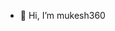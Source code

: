 - 👋 Hi, I’m mukesh360

<!---
mukesh360/mukesh360 is a ✨ special ✨ repository because its `README.md` (this file) appears on your GitHub profile.
You can click the Preview link to take a look at your changes.
--->
